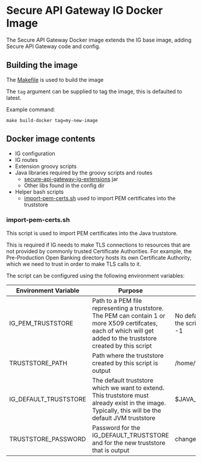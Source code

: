 # Secure API Gateway IG Docker Image
The Secure API Gateway Docker image extends the IG base image, adding Secure API Gateway code and config.

## Building the image
The [Makefile](../Makefile) is used to build the image

The `tag` argument can be supplied to tag the image, this is defaulted to latest. 

Example command:
```
make build-docker tag=my-new-image
```

## Docker image contents
- IG configuration
- IG routes
- Extension groovy scripts
- Java libraries required by the groovy scripts and routes
  - [secure-api-gateway-ig-extensions](../secure-api-gateway-ig-extensions) jar
  - Other libs found in the config dir
- Helper bash scripts
  - [import-pem-certs.sh](7.1.0/ig/bin/import-pem-certs.sh) used to import PEM certificates into the truststore

### import-pem-certs.sh

This script is used to import PEM certificates into the Java truststore.

This is required if IG needs to make TLS connections to resources that are not provided by commonly trusted Certificate
Authorities. For example, the Pre-Production Open Banking directory hosts its own Certificate Authority, which we need
to trust in order to make TLS calls to it.

The script can be configured using the following environment variables:

| Environment Variable  | Purpose                                                                                                                                                             | Default                                                                 |
|-----------------------|---------------------------------------------------------------------------------------------------------------------------------------------------------------------|-------------------------------------------------------------------------|
| IG_PEM_TRUSTSTORE     | Path to a PEM file representing a truststore. The PEM can contain 1 or more X509 certifcates, each of which will get added to the truststore created by this script | No default, if not supplied then the script exits with an error code -1 |
| TRUSTSTORE_PATH       | Path where the truststore created by this script is output                                                                                                          | /home/forgerock/igtruststore                                            |
| IG_DEFAULT_TRUSTSTORE | The default truststore which we want to extend. This truststore must already exist in the image. Typically, this will be the default JVM truststore                 | $JAVA_HOME/lib/security/cacerts                                         |
| TRUSTSTORE_PASSWORD   | Password for the IG_DEFAULT_TRUSTSTORE and for the new truststore that is output                                                                                    | changeit                                                                |

